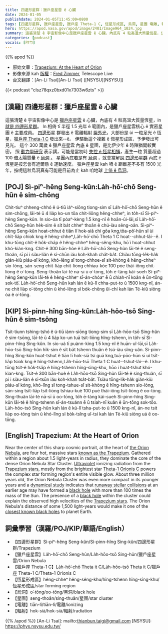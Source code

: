 ```yaml
---
title: 四邊形星群：獵戶座星雲 ê 心臟
date: 2024-01-05
publishdate: 2024-01-05T11:45:00+0800
tags: [四邊形星群, 獵戶座星雲, 獵戶座 Theta-1 C, 恆星形成區, 烏洞, 星團 電離, 輻射]
hero: https://apod.nasa.gov/apod/image/2401/Image964_1024.jpg
summary: 這張清楚 ê 宇宙影像中心是獵戶座星雲 ê 心臟，內底有 4 粒高溫大質量恆星，in 就是 四邊形星群。
categories: [podcast]
vocals: [阿勻]
---
```


{{% apod %}}

- 原始文章：[Trapezium: At the Heart of Orion](https://apod.nasa.gov/apod/ap240105.html)
- 影像來源 kah [版權][copyright]：[Fred Zimmer](https://telescope.live/user/24785), Telescope Live
- 台文翻譯：[An-Li Tsai][An-Li Tsai] ([NSYSU][NSYSU])

{{< podcast "clsz78qxz0bxd01x7303w6zts" >}}

## [漢羅] 四邊形星群：獵戶座星雲 ê 心臟
這張清楚 ê 宇宙影像中心是 [獵戶座星雲][the Orion Nebula] ê 心臟，內底有 4 粒高溫大質量恆星，in [就是 四邊形星群][known as the Trapezium]。
In 相倚 tī 半徑 1.5 光年 ê 範圍內，是獵戶座星雲核心 ê 實密星團 ê 主要成員。
[四邊形星][Trapezium stars 1] 群發出 ê 電離輻射 [紫外光][Ultraviolet]，大部份是 ùi 一粒足光 ê 恆星，[獵戶座 Theta-1 C][Theta-1 Orionis C] 發出來--ê。
伊驅動這个複雜 ê 恆星形成區，予伊發出可見光。
這个 300 萬歲 ê 獵戶座星雲 內底 ê 星團，是比伊少年 ê 時陣猶閣較實密。
照 [動力學研究][dynamical study] 表示講，可能是當初時 [失控 ê 恆星相挵][runaway stellar collisions]，產生一粒 質量超過 100 倍太陽質量 ê [烏洞][black hole 1] 。
星團內底若是有 [烏洞][black hole 2] ，就會當解說 [四邊形星群][Trapezium stars 2] 內底 ê 恆星是按怎會有遮爾懸 ê 運動速度。
獵戶座星雲 kah 咱 ê 距離差不多有 1500 光年，按呢這粒烏洞真有可能是目前為止 kah 咱地球 [上倚 ê 烏洞][closest known black holes]。

## [POJ] Sì-piⁿ-hêng Seng-kûn:La̍h-hō͘-chō Seng-hûn ê sim-chōng
Chit-tiuⁿ chheng-chhó ê ú-tiū iáⁿ-siōng tiong-sim sī La̍h-hō͘-chō Seng-hûn ê sim-chōng, lāi-té ū 4 lia̍p ko-un tōa chit-liōng hêng-chheⁿ, in to̍h-sī Sì-piⁿ-hêng Seng-kûn.
In sio-óa tī pòaⁿ-kèng 1.5 kng-nî ê hoān-ûi-lāi,sī La̍h-hō͘-chō Seng-hûn he̍k-sim ê si̍t ba̍t chheⁿ thoân ê chú-iàu sêng-oân.
Sì-piⁿ-hêng Seng-kûn hoat-chhut ê tiān lī hok-siā chí gōa kng,tōa-pō͘-hūn sī ùi chi̍t-lia̍p chiok kng ê hêng-chheⁿ,La̍h-hō͘-chō Theta 1 C hoat--chhut-lâi--ê.
I khu-tōng chit-ê ho̍k-cha̍p ê hêng-chheⁿ hêng-sêng-khu, hō͘ i hoat-chhut khó-kiàn-kng.
Chit-ê 300 bān-hòe ê La̍h-hō͘-chō Seng-hûn lāi-té ê seng-thoân, sī pí i siàu-liân ê sî-chūn iáu koh-khah cha̍t-ba̍t.
Chiàu tōng-le̍k-ha̍k gián-kiù piáu-sī kóng, khó-lêng sī tong-chhoe-sî sit-khòng ê hêng-chheⁿ sio-lòng, sán-seng chi̍t-lia̍p chit-liōng chhiau-kòe 100 pōe thài-iông chit-liōng ê o͘-tōng.
Seng-thoân lāi-té nā-sī ū o͘-tōng, to̍h ē-tàng kái-soeh Sì-piⁿ-hêng Seng-kûn lāi-té ê hêng-chheⁿ sī-án-chóaⁿ ē ū chiah-nī koân ê ūn-tōng sok-tō͘.
La̍h-hō͘-chō Seng-hûn kah lán ê kū-lî chha-put-to ū 1500 kng-nî, án-ne chit lia̍p o͘-tōng chin ū khó-lêng sī bo̍k-chêng ûi-chí kah lán Tē-kiû siōng óa ê o͘-tōng.

## [KIP] Sì-pinn-hîng Sing-kûn:La̍h-hōo-tsō Sing-hûn ê sim-tsōng
Tsit-tiunn tshing-tshó ê ú-tiū iánn-siōng tiong-sim sī La̍h-hōo-tsō Sing-hûn ê sim-tsōng, lāi-té ū 4 lia̍p ko-un tuā tsit-liōng hîng-tshenn, in to̍h-sī Sì-pinn-hîng Sing-kûn.
In sio-uá tī puànn-kìng 1.5 kng-nî ê huān-uî-lāi,sī La̍h-hōo-tsō Sing-hûn hi̍k-sim ê si̍t ba̍t tshenn thuân ê tsú-iàu sîng-uân.
Sì-pinn-hîng Sing-kûn huat-tshut ê tiān lī hok-siā tsí guā kng,tuā-pōo-hūn sī uì tsi̍t-lia̍p tsiok kng ê hîng-tshenn,La̍h-hōo-tsō Theta 1 C huat--tshut-lâi--ê.
I khu-tōng tsit-ê ho̍k-tsa̍p ê hîng-tshenn hîng-sîng-khu, hōo i huat-tshut khó-kìan-kng.
Tsit-ê 300 bān-huè ê La̍h-hōo-tsō Sing-hûn lāi-té ê sing-thuân, sī pí i siàu-liân ê sî-tsūn iáu koh-khah tsa̍t-ba̍t.
Tsiàu tōng-li̍k-ha̍k gián-kiù piáu-sī kóng, khó-lîng sī tong-tshue-sî sit-khòng ê hîng-tshenn sio-lòng, sán-sing tsi̍t-lia̍p tsit-liōng tshiau-kuè 100 puē thài-iông tsit-liōng ê oo-tōng.
Sing-thuân lāi-té nā-sī ū oo-tōng, to̍h ē-tàng kái-sueh Sì-pinn-hîng Sing-kûn lāi-té ê hîng-tshenn sī-án-tsuánn ē ū tsiah-nī kuân ê ūn-tōng sok-tōo.
La̍h-hōo-tsō Sing-hûn kah lán ê kū-lî tsha-put-to ū 1500 kng-nî, án-ne tsit lia̍p oo-tōng tsin ū khó-lîng sī bo̍k-tsîng uî-tsí kah lán Tē-kiû siōng uá ê oo-tōng.

## [English] Trapezium: At the Heart of Orion
Near the center of this sharp cosmic portrait, at the heart of [the Orion Nebula][the Orion Nebula], are four hot, massive stars [known as the Trapezium][known as the Trapezium].
Gathered within a region about 1.5 light-years in radius, they dominate the core of the dense Orion Nebula Star Cluster.
[Ultraviolet][Ultraviolet] ionizing radiation from the [Trapezium stars][Trapezium stars 1], mostly from the brightest star [Theta-1 Orionis C][Theta-1 Orionis C] powers the complex star forming region's entire visible glow.
About three million years old, the Orion Nebula Cluster was even more compact in its younger years and a [dynamical study][dynamical study] indicates that [runaway stellar collisions][runaway stellar collisions] at an earlier age may have formed a [black hole][black hole 1] with more than 100 times the mass of the Sun.
The presence of a [black hole][black hole 2] within the cluster could explain the observed high velocities of the [Trapezium stars][Trapezium stars 2].
The Orion Nebula's distance of some 1,500 light-years would make it one of the [closest known black holes][closest known black holes] to planet Earth.

## 詞彙學習（漢羅/POJ/KIP/華語/English）
- 【四邊形星群】Sì-piⁿ-hêng Seng-kûn/Sì-pinn-hîng Sing-kûn/四邊形星群/Trapezium
- 【獵戶座星雲】La̍h-hō͘-chō Seng-hûn/La̍h-hōo-tsō Sing-hûn/獵戶座星雲/Orion Nebula
- 【獵戶座 Theta-1 C】La̍h-hō͘-chō Theta it C/La̍h-hōo-tsō Theta it C/獵戶座 Theta-1 C/Theta-1 Orionis C
- 【恆星形成區】hêng-chheⁿ hêng-sêng-khu/hîng-tshenn hîng-sîng-khu/恆星形成區/star forming region
- 【烏洞】o͘-tōng/oo-tōng/黑洞/black hole
- 【星團】seng-thoân/sing-thuân/星團/star cluster
- 【電離】tiān-lî/tiān-lî/電離/ionizing
- 【輻射】hok-siā/hok-siā/輻射/radiation

{{% /apod %}}
[An-Li Tsai]: mailto:thianbun.taigi@gmail.com
[NSYSU]: https://phys.nsysu.edu.tw/

[copyright]: https://apod.nasa.gov/apod/fap/lib/about_apod.html#srapply
[License]: https://creativecommons.org/licenses/by/3.0/

[the Orion Nebula]:https://apod.nasa.gov/apod/ap090222.html
[known as the Trapezium]:http://messier.seds.org/more/m042_trapezium.html
[Ultraviolet]:https://science.nasa.gov/ems/10_ultravioletwaves
[Trapezium stars 1]:https://en.wikipedia.org/wiki/Trapezium_Cluster
[Theta-1 Orionis C]:http://stars.astro.illinois.edu/sow/theta1ori.html
[dynamical study]:http://adsabs.harvard.edu/abs/2012ApJ...757...37S
[runaway stellar collisions]:https://skyandtelescope.org/astronomy-news/a-black-hole-in-orion/
[black hole 1]:https://svs.gsfc.nasa.gov/gallery/black-holes/
[black hole 2]:https://apod.nasa.gov/apod/ap141026.html
[Trapezium stars 2]:https://apod.nasa.gov/apod/ap170321.html
[closest known black holes]:https://en.wikipedia.org/wiki/List_of_nearest_black_holes
